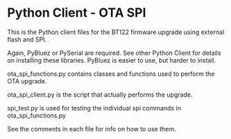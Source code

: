 # Python Client - OTA SPI

This is the Python client files for the BT122 firmware upgrade using external 
flash and SPI.

Again, PyBluez or PySerial are required. See other Python Client for details
on installing these libraries. PyBluez is easier to use, but harder to install.


ota_spi_functions.py contains classes and functions used to perform the OTA upgrade.

ota_spi_client.py is the script that actually performs the upgrade.

spi_test.py is used for testing the individual spi commands in ota_spi_functions.py

See the comments in each file for info on how to use them.